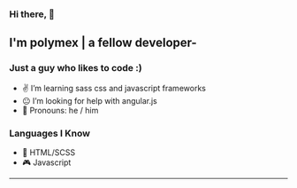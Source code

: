 ### Hi there, 👋
## I'm polymex | a fellow developer-

### Just a guy who likes to code :)
- ✌ I’m learning sass css and javascript frameworks
- 😐 I’m looking for help with angular.js
- 👨 Pronouns: he / him


### Languages I Know
- 🔆 HTML/SCSS
- 🎮 Javascript
---

